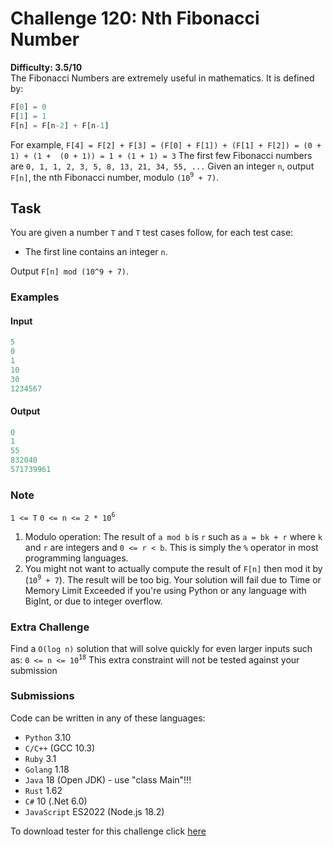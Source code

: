 # Challenge 120: Nth Fibonacci Number

**Difficulty: 3.5/10**  
The Fibonacci Numbers are extremely useful in mathematics. It is defined by:

```rust
F[0] = 0
F[1] = 1
F[n] = F[n-2] + F[n-1]
```

For example, `F[4] = F[2] + F[3] = (F[0] + F[1]) + (F[1] + F[2]) = (0 + 1) + (1 +  (0 + 1)) = 1 + (1 + 1) = 3`
The first few Fibonacci numbers are `0, 1, 1, 2, 3, 5, 8, 13, 21, 34, 55, ...`
Given an integer `n`, output `F[n]`, the nth Fibonacci number, modulo `(10`<sup>`9`</sup>` + 7)`.

## Task

You are given a number `T` and `T` test cases follow, for each test case:

- The first line contains an integer `n`. 

Output `F[n] mod (10^9 + 7)`.

### Examples


#### Input

```rust
5
0
1
10
30
1234567
```

#### Output

```rust
0
1
55
832040
571739961
```

### Note

`1 <= T`
`0 <= n <= 2 * 10`<sup>`6`</sup>

1. Modulo operation: The result of `a mod b` is `r` such as `a = bk + r` where `k` and `r` are integers and `0 <= r < b`. This is simply the `%` operator in most programming languages.
2. You might not want to actually compute the result of `F[n]` then mod it by (`10`<sup>`9`</sup>` + 7`). The result will be too big. Your solution will fail due to Time or Memory Limit Exceeded if you're using Python or any language with BigInt, or due to integer overflow.

### Extra Challenge

Find a `O(log n)` solution that will solve quickly for even larger inputs such as:
`0 <= n <= 10`<sup>`18`</sup>
This extra constraint will not be tested against your submission

### Submissions

Code can be written in any of these languages:

- `Python` 3.10
- `C/C++` (GCC 10.3)
- `Ruby` 3.1
- `Golang` 1.18
- `Java` 18 (Open JDK) - use "class Main"!!!
- `Rust` 1.62
- `C#` 10 (.Net 6.0)
- `JavaScript` ES2022 (Node.js 18.2)

To download tester for this challenge click [here](https://downgit.github.io/#/home?url=https://github.com/Pomroka/TWT_Challenges_Tester/tree/main/Challenge_120)
